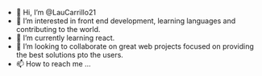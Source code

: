 - 👋 Hi, I’m @LauCarrillo21
- 👀 I’m interested in front end development, learning languages and contributing to the world.
- 🌱 I’m currently learning react.
- 💞️ I’m looking to collaborate on great web projects focused on providing the best solutions pto the users.
- 📫 How to reach me ...

<!---
LauCarrillo21/LauCarrillo21 is a ✨ special ✨ repository because its `README.md` (this file) appears on your GitHub profile.
You can click the Preview link to take a look at your changes.
--->
